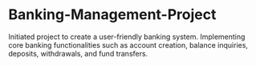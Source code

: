 # Banking-Management-Project
Initiated project to create a user-friendly banking system. Implementing core banking functionalities such as account creation, balance inquiries, deposits, withdrawals, and fund transfers.
